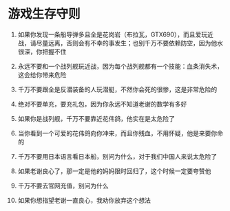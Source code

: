 # 游戏生存守则

1. 如果你发现一条船导弹多且全是花岗岩（布拉瓦，GTX690），而且爱玩近战，请尽量远离，否则会有不幸的事发生；也别千万不要依赖防空，因为他水很深，你把握不住

2. 永远不要和一个战列舰玩近战，因为每个战列舰都有一个技能：血条消失术，这会给你带来危险

3. 千万不要跟全是反潜装备的人玩潜艇，不然你会死的很惨，这是非常危险的

4. 绝对不要单充，要充礼包，因为你永远不知道老谢的数学有多好

5. 如果你是战列舰，千万不要靠近花伟鸽，他实在是太危险了

6. 当你看到一个可爱的花伟鸽向你冲来，而且你残血，不用怀疑，他是来要你命的

7. 千万不要用日本语言看日本船，别问为什么，对于我们中国人来说太危险了

8. 如果老谢良心了，那一定是他的妈妈限时回归了，这个时候一定要夸赞他

9. 千万不要去官网充值，别问为什么

10. 如果你想指望老谢一直良心，我劝你放弃这个想法